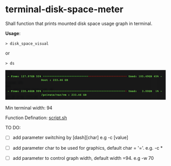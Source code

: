 # terminal-disk-space-meter
Shall function that prints mounted disk space usage graph in terminal.

**Usage**:

`> disk_space_visual`

or 


`> ds`



<img src="terminal.png" width="640"  title="disk-space">


Min terminal width: 94

Function Defination: [script.sh](script.sh)

TO DO:

- [ ] add parameter switching by [dash][char] e.g -c [value]

- [ ] add parameter char to be used for graphics, default char = '='.  e.g. -c * 

- [ ] add parameter to control graph width, default width =94. e.g -w 70


